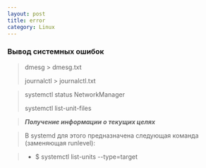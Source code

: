 ```yaml
---
layout: post
title: error
category: Linux
---
```


### Вывод системных ошибок

> dmesg  > dmesg.txt
>
>journalctl  >  journalctl.txt

> systemctl status NetworkManager
>
>systemctl list-unit-files

>***Получение информации о текущих целях***

>В systemd для этого предназначена следующая команда (заменяющая runlevel):

>- $ systemctl list-units --type=target
